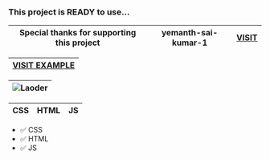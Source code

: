 ### This project is READY to use...

| Special thanks for supporting this project | yemanth-sai-kumar-1 | [VISIT](https://github.com/yemanth-sai-kumar-1)|
|---|---|---|



|[VISIT EXAMPLE](https://bylickilabs.github.io/example.github.io/)|
|---|

|![Laoder](https://github.com/bylickilabs/Website-Loader/assets/109308073/3330aa36-2adc-4ab2-b810-1e3068f23f0b)|
|---|


| CSS | HTML | JS |
|---|---|---|

- ✅ CSS
- ✅ HTML
- ✅ JS

